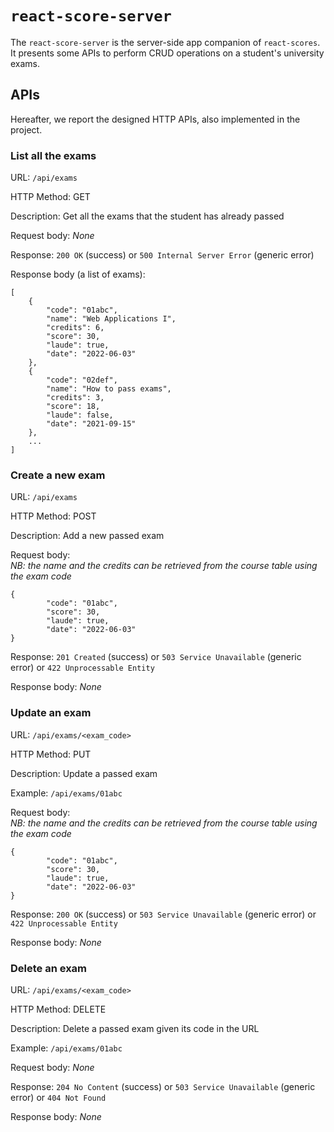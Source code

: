 # `react-score-server`

The `react-score-server` is the server-side app companion of `react-scores`. It presents some APIs to perform CRUD operations on a student's university exams.

## APIs
Hereafter, we report the designed HTTP APIs, also implemented in the project.

### __List all the exams__

URL: `/api/exams`

HTTP Method: GET

Description: Get all the exams that the student has already passed

Request body: _None_

Response: `200 OK` (success) or `500 Internal Server Error`
(generic error)

Response body (a list of exams):
```
[
    {
        "code": "01abc",
        "name": "Web Applications I",
        "credits": 6,
        "score": 30,
        "laude": true,
        "date": "2022-06-03"
    },
    {
        "code": "02def",
        "name": "How to pass exams",
        "credits": 3,
        "score": 18,
        "laude": false,
        "date": "2021-09-15"
    },
    ...
]
```

### __Create a new exam__

URL: `/api/exams`

HTTP Method: POST

Description: Add a new passed exam

Request body:
<br/>_NB: the name and the credits can be retrieved from the course table using the exam code_
```
{
        "code": "01abc",
        "score": 30,
        "laude": true,
        "date": "2022-06-03"
}
```

Response: `201 Created` (success) or `503 Service Unavailable`
(generic error) or `422 Unprocessable Entity`

Response body: _None_


### __Update an exam__

URL: `/api/exams/<exam_code>`

HTTP Method: PUT

Description: Update a passed exam

Example: `/api/exams/01abc`

Request body:
<br/>_NB: the name and the credits can be retrieved from the course table using the exam code_
```
{
        "code": "01abc",
        "score": 30,
        "laude": true,
        "date": "2022-06-03"
}
```

Response: `200 OK` (success) or `503 Service Unavailable`
(generic error) or `422 Unprocessable Entity`

Response body: _None_

### __Delete an exam__

URL: `/api/exams/<exam_code>`

HTTP Method: DELETE

Description: Delete a passed exam given its code in the URL

Example: `/api/exams/01abc`

Request body: _None_

Response: `204 No Content` (success) or `503 Service Unavailable`
(generic error) or `404 Not Found`

Response body: _None_